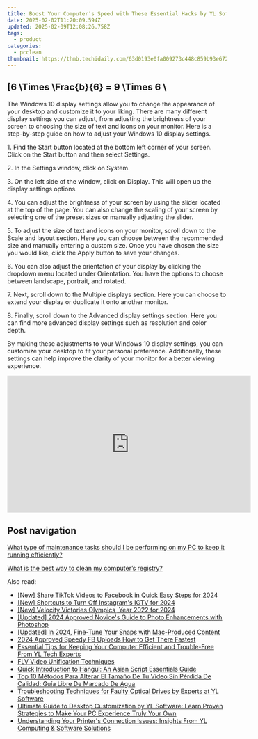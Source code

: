 ```yaml
---
title: Boost Your Computer’s Speed with These Essential Hacks by YL Software Experts
date: 2025-02-02T11:20:09.594Z
updated: 2025-02-09T12:08:26.758Z
tags:
  - product
categories:
  - pcclean
thumbnail: https://thmb.techidaily.com/63d0193e0fa009273c448c859b93e6725b6f99b3ee60a88ba18b85321387d187.jpg
---
```


## \[6 \Times \Frac{b}{6} = 9 \Times 6 \

The Windows 10 display settings allow you to change the appearance of your desktop and customize it to your liking. There are many different display settings you can adjust, from adjusting the brightness of your screen to choosing the size of text and icons on your monitor. Here is a step-by-step guide on how to adjust your Windows 10 display settings. 

1\. Find the Start button located at the bottom left corner of your screen. Click on the Start button and then select Settings.

2\. In the Settings window, click on System.

3\. On the left side of the window, click on Display. This will open up the display settings options. 

4\. You can adjust the brightness of your screen by using the slider located at the top of the page. You can also change the scaling of your screen by selecting one of the preset sizes or manually adjusting the slider.

5\. To adjust the size of text and icons on your monitor, scroll down to the Scale and layout section. Here you can choose between the recommended size and manually entering a custom size. Once you have chosen the size you would like, click the Apply button to save your changes.

6\. You can also adjust the orientation of your display by clicking the dropdown menu located under Orientation. You have the options to choose between landscape, portrait, and rotated.

7\. Next, scroll down to the Multiple displays section. Here you can choose to extend your display or duplicate it onto another monitor.

8\. Finally, scroll down to the Advanced display settings section. Here you can find more advanced display settings such as resolution and color depth. 

By making these adjustments to your Windows 10 display settings, you can customize your desktop to fit your personal preference. Additionally, these settings can help improve the clarity of your monitor for a better viewing experience.

<!-- affiliate ads begin -->
<iframe width="560" height="315" src="https://www.youtube.com/embed/DEqoiNArwjQ?si=oaL_lgnI-RxY5Qy_" title="YouTube video player" frameborder="0" allow="accelerometer; autoplay; clipboard-write; encrypted-media; gyroscope; picture-in-picture; web-share" referrerpolicy="strict-origin-when-cross-origin" allowfullscreen></iframe>
<!-- affiliate ads end -->

## Post navigation

[What type of maintenance tasks should I be performing on my PC to keep it running efficiently?](https://tools.techidaily.com/pcclean/products/)

[What is the best way to clean my computer’s registry?](https://tools.techidaily.com/pcclean/products/)

<ins class="adsbygoogle"
     style="display:block"
     data-ad-format="autorelaxed"
     data-ad-client="ca-pub-7571918770474297"
     data-ad-slot="1223367746"></ins>

<ins class="adsbygoogle"
     style="display:block"
     data-ad-client="ca-pub-7571918770474297"
     data-ad-slot="8358498916"
     data-ad-format="auto"
     data-full-width-responsive="true"></ins>

<span class="atpl-alsoreadstyle">Also read:</span>
<div><ul>
<li><a href="https://facebook-clips.techidaily.com/new-share-tiktok-videos-to-facebook-in-quick-easy-steps-for-2024/"><u>[New] Share TikTok Videos to Facebook in Quick Easy Steps for 2024</u></a></li>
<li><a href="https://instagram-video-recordings.techidaily.com/new-shortcuts-to-turn-off-instagrams-igtv-for-2024/"><u>[New] Shortcuts to Turn Off Instagram's IGTV for 2024</u></a></li>
<li><a href="https://article-tips.techidaily.com/new-velocity-victories-olympics-year-2022-for-2024/"><u>[New] Velocity Victories Olympics, Year 2022 for 2024</u></a></li>
<li><a href="https://fox-http.techidaily.com/updated-2024-approved-novices-guide-to-photo-enhancements-with-photoshop/"><u>[Updated] 2024 Approved Novice's Guide to Photo Enhancements with Photoshop</u></a></li>
<li><a href="https://snapchat-videos.techidaily.com/updated-in-2024-fine-tune-your-snaps-with-mac-produced-content/"><u>[Updated] In 2024, Fine-Tune Your Snaps with Mac-Produced Content</u></a></li>
<li><a href="https://fox-links.techidaily.com/2024-approved-speedy-fb-uploads-how-to-get-there-fastest/"><u>2024 Approved Speedy FB Uploads How to Get There Fastest</u></a></li>
<li><a href="https://discover-alternatives.techidaily.com/essential-tips-for-keeping-your-computer-efficient-and-trouble-free-from-yl-tech-experts/"><u>Essential Tips for Keeping Your Computer Efficient and Trouble-Free From YL Tech Experts</u></a></li>
<li><a href="https://youtube-clips.techidaily.com/flv-video-unification-techniques/"><u>FLV Video Unification Techniques</u></a></li>
<li><a href="https://mondly-stories.techidaily.com/quick-introduction-to-hangul-an-asian-script-essentials-guide/"><u>Quick Introduction to Hangul: An Asian Script Essentials Guide</u></a></li>
<li><a href="https://some-approaches.techidaily.com/top-10-metodos-para-alterar-el-tamano-de-tu-video-sin-perdida-de-calidad-guia-libre-de-marcado-de-agua/"><u>Top 10 Métodos Para Alterar El Tamaño De Tu Video Sin Pérdida De Calidad: Guía Libre De Marcado De Agua</u></a></li>
<li><a href="https://discover-alternatives.techidaily.com/troubleshooting-techniques-for-faulty-optical-drives-by-experts-at-yl-software/"><u>Troubleshooting Techniques for Faulty Optical Drives by Experts at YL Software</u></a></li>
<li><a href="https://discover-alternatives.techidaily.com/ultimate-guide-to-desktop-customization-by-yl-software-learn-proven-strategies-to-make-your-pc-experience-truly-your-own/"><u>Ultimate Guide to Desktop Customization by YL Software: Learn Proven Strategies to Make Your PC Experience Truly Your Own</u></a></li>
<li><a href="https://discover-alternatives.techidaily.com/understanding-your-printers-connection-issues-insights-from-yl-computing-and-software-solutions/"><u>Understanding Your Printer's Connection Issues: Insights From YL Computing & Software Solutions</u></a></li>
</ul></div>

